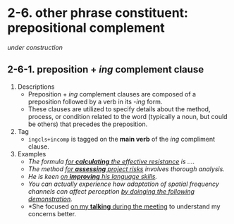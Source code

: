 # 2-6. other phrase constituent: prepositional complement
*under construction*

## 2-6-1. preposition + *ing* complement clause

1. Descriptions
   - Preposition + *ing* complement clauses are composed of a preposition followed by a verb in its *-ing* form.
   - These clauses are utilized to specify details about the method, process, or condition related to the word (typically a noun, but could be others) that precedes the preposition.
2. Tag
   - `ingcls+incomp` is tagged on the **main verb** of the *ing* compliment clause.
3. Examples
   - *The formula <ins>for **calculating** the effective resistance</ins> is ….*
   - *The method <ins>for **assessing** project risks</ins> involves thorough analysis.*
   - *He is keen <ins>on **improving** his language skills</ins>.*
   - *You can actually experience how adaptation of spatial frequency channels can affect perception <ins>by doinging the following demonstration</ins>.*
   - *She focused <ins> on my **talking** during the meeting</ins> to understand my concerns better.  
